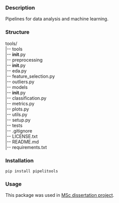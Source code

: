 ### Description

Pipelines for data analysis and machine learning.

### Structure

tools/  
|-- tools  
	|-- __init__.py  
	|-- preprocessing  
		|-- __init__.py  
		|-- eda.py  
		|-- feature_selection.py  
		|-- outliers.py  
	|-- models  
		|-- __init__.py  
		|-- classification.py  
		|-- metrics.py  
	|-- plots.py  
	|-- utils.py  
|-- setup.py  
|-- tests  
|-- .gitignore  
|-- LICENSE.txt  
|-- README.md  
|-- requirements.txt  

### Installation

```
pip install pipelitools
```

### Usage

This package was used in [MSc dissertation project](https://github.com/nastiag67/ecgn).
